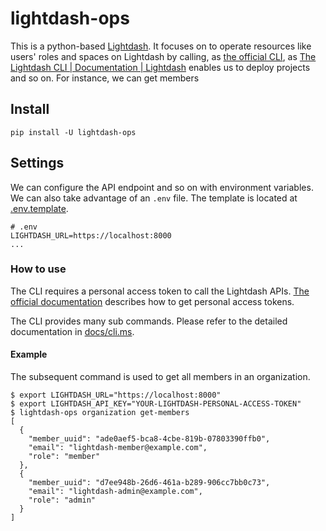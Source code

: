 # lightdash-ops

This is a python-based [Lightdash](https://www.lightdash.com/).
It focuses on to operate resources like users' roles and spaces on Lightdash by calling, as [the official CLI](https://docs.lightdash.com/api/v1/), as [The Lightdash CLI \| Documentation \| Lightdash](https://docs.lightdash.com/guides/cli/intro/) enables us to deploy projects and so on.
For instance, we can get members

## Install

```commandline
pip install -U lightdash-ops
```

## Settings

We can configure the API endpoint and so on with environment variables.
We can also take advantage of an `.env` file.
The template is located at [.env.template](.env.template).

```commandline
# .env
LIGHTDASH_URL=https://localhost:8000
...
```

### How to use

The CLI requires a personal access token to call the Lightdash APIs.
[The official documentation](https://docs.lightdash.com/references/personal_tokens/) describes how to get personal access tokens.

The CLI provides many sub commands.
Please refer to the detailed documentation in [docs/cli.ms](./docs/cli.md).

#### Example
The subsequent command is used to get all members in an organization.

```commandline
$ export LIGHTDASH_URL="https://localhost:8000"
$ export LIGHTDASH_API_KEY="YOUR-LIGHTDASH-PERSONAL-ACCESS-TOKEN"
$ lightdash-ops organization get-members
[
  {
    "member_uuid": "ade0aef5-bca8-4cbe-819b-07803390ffb0",
    "email": "lightdash-member@example.com",
    "role": "member"
  },
  {
    "member_uuid": "d7ee948b-26d6-461a-b289-906cc7bb0c73",
    "email": "lightdash-admin@example.com",
    "role": "admin"
  }
]
```
